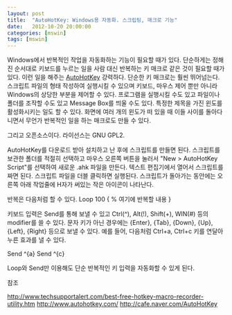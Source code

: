 ```yaml
---
layout: post
title:  "AutoHotKey: Windows용 자동화. 스크립팅, 매크로 기능"
date:   2012-10-20 20:00:00
categories: [mswin]
tags: [mswin]
---
```


Windows에서 반복적인 작업을 자동화하는 기능이 필요할 때가 있다. 단순하게는 정해진 순서대로 키보드를 누르는 일을 사람 대신 반복하는 키 매크로 같은 것이 필요할 때가 있다. 이런 일을 해주는 [AutoHotKey](http://www.autohotkey.com/) 강력하다. 단순한 키 매크로는 훨씬 뛰어넘는다. 스크립트 파일의 형태 작성하여 실행시킬 수 있으며 키보드, 마우스 제어 뿐만 아니라 Windows의 상당한 부분을 제어할 수 있다. 프로그램을 실행시킬 수도 있고  파일이나 폴더를 조작할 수도 있고 Message Box를 띄울 수도 있다. 특정한 제목을 가진 윈도를 활성화시키는 일도 할 수 있다. 화면에 여러 개의 윈도가 떠 있을 때 이들 사이를 돌아다니면서 무언가 반복적인 일을 하는 매크로도 만들 수 있다.

그리고 오픈소스이다.  라이선스는 GNU GPL2.


AutoHotKey를 다운로드 받아 설치하고 난 후에 스크립트를 만들면 된다. 스크립트를 보관한 폴더를 적절히 선택하고  마우스 오른쪽 버튼을 눌러서 "New > AutoHotKey Script"를 선택하여 새로운 .ahk 파일을 만든다. 텍스트 편집기에서 열어서 스크립트를 짜면 된다. 스크립트 파일을 더블 클릭하면 실행된다. 스크립트가 돌아가는 동안에는 오른쪽 아래 작업줄에 H자가 써있는 작은 아이콘이 나타난다.

반복은 다음처럼 할 수 있다.
Loop 100
{
% 여기에 반복할 내용
}

키보드 입력은 Send를 통해 보낼 수 있고 Ctrl(^), Alt(!), Shift(+), WIN(#) 등의 modifier를 쓸 수 있다. 문자 키가 아닌 경우에는 {Enter}, {Tab}, {Down}, {Up}, {Left}, {Right} 등으로 보낼 수 있다. 예를 들어, 다음처럼 Ctrl+a, Ctrl+c 키를 연달아 누른 효과를 낼 수 있다.

Send ^{a}
Send ^{c}

Loop와 Send만 이용해도 단순 반복적인 키 입력을 자동화할 수 있게 된다.


참조

http://www.techsupportalert.com/best-free-hotkey-macro-recorder-utility.htm
http://www.autohotkey.com/
http://cafe.naver.com/AutoHotKey
